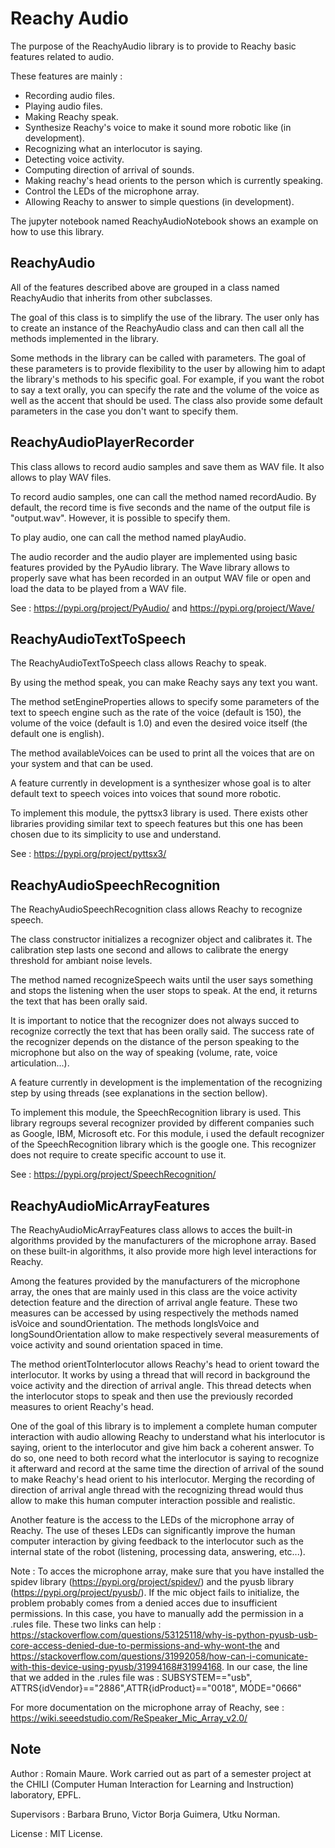 # Reachy Audio

The purpose of the ReachyAudio library is to provide to Reachy basic features 
related to audio.

These features are mainly : 
- Recording audio files.
- Playing audio files.
- Making Reachy speak.
- Synthesize Reachy's voice to make it sound more robotic like (in development).
- Recognizing what an interlocutor is saying.
- Detecting voice activity.
- Computing direction of arrival of sounds.
- Making reachy's head orients to the person which is currently speaking.
- Control the LEDs of the microphone array.
- Allowing Reachy to answer to simple questions (in development).

The jupyter notebook named ReachyAudioNotebook shows an example on how to use this library.


## ReachyAudio

All of the features described above are grouped in a class named ReachyAudio
that inherits from other subclasses.

The goal of this class is to simplify the use of the library. The user only has 
to create an instance of the ReachyAudio class and can then call all the methods
implemented in the library.

Some methods in the library can be called with parameters. The goal of these 
parameters is to provide flexibility to the user by allowing him to adapt the 
library's methods to his specific goal.
For example, if you want the robot to say a text orally, you can specify the
rate and the volume of the voice as well as the accent that should be used.
The class also provide some default parameters in the case you don't want to 
specify them.


## ReachyAudioPlayerRecorder

This class allows to record audio samples and save them as WAV file. It also allows to play WAV files.

To record audio samples, one can call the method named recordAudio. By default, the record time is five seconds and the name of the output file is "output.wav". However, it is possible to specify them.

To play audio, one can call the method named playAudio.

The audio recorder and the audio player are implemented using basic features provided by the PyAudio library.
The Wave library allows to properly save what has been recorded in an output WAV file or open and load the data to be played from a WAV file.

See : https://pypi.org/project/PyAudio/ and https://pypi.org/project/Wave/


## ReachyAudioTextToSpeech

The ReachyAudioTextToSpeech class allows Reachy to speak.

By using the method speak, you can make Reachy says any text you want.

The method setEngineProperties allows to specify some parameters of the text to speech engine such as the rate of the voice (default is 150), the volume of the voice (default is 1.0) and even the desired voice itself (the default one is english).

The method availableVoices can be used to print all the voices that are on your system and that can be used.

A feature currently in development is a synthesizer whose goal is to alter default text to speech voices into voices that sound more robotic.

To implement this module, the pyttsx3 library is used. There exists other libraries providing similar text to speech features but this one has been chosen due to its simplicity to use and understand.

See : https://pypi.org/project/pyttsx3/


## ReachyAudioSpeechRecognition

The ReachyAudioSpeechRecognition class allows Reachy to recognize speech.

The class constructor initializes a recognizer object and calibrates it. The calibration step lasts one second and allows to calibrate the energy threshold for ambiant noise levels. 

The method named recognizeSpeech waits until the user says something and stops the listening when the user stops to speak. At the end, it returns the text that has been orally said. 

It is important to notice that the recognizer does not always succed to recognize correctly the text that has been orally said. The success rate of the recognizer depends on the distance of the person speaking to the microphone but also on the way of speaking (volume, rate, voice articulation...).

A feature currently in development is the implementation of the recognizing step by using threads (see explanations in the section bellow).

To implement this module, the SpeechRecognition library is used. This library regroups several recognizer provided by different companies such as Google, IBM, Microsoft etc. For this module, i used the default recognizer of the SpeechRecognition library which is the google one. This recognizer does not require to create specific account to use it.

See : https://pypi.org/project/SpeechRecognition/


## ReachyAudioMicArrayFeatures

The ReachyAudioMicArrayFeatures class allows to acces the built-in algorithms provided by the manufacturers of the microphone array. Based on these built-in algorithms, it also provide more high level interactions for Reachy.

Among the features provided by the manufacturers of the microphone array, the ones that are mainly used in this class are the voice activity detection feature and the direction of arrival angle feature.
These two measures can be accessed by using respectively the methods named isVoice and soundOrientation.
The methods longIsVoice and longSoundOrientation allow to make respectively several measurements of voice activity and sound orientation spaced in time.

The method orientToInterlocutor allows Reachy's head to orient toward the interlocutor. It works by using a thread that will record in background the voice activity and the direction of arrival angle. This thread detects when the interlocutor stops to speak and then use the previously recorded measures to orient Reachy's head.

One of the goal of this library is to implement a complete human computer interaction with audio allowing Reachy to understand what his interlocutor is saying, orient to the interlocutor and give him back a coherent answer. To do so, one need to both record what the interlocutor is saying to recognize it afterward and record at the same time the direction of arrival of the sound to make Reachy's head orient to his interlocutor. Merging the recording of direction of arrival angle thread with the recognizing thread would thus allow to make this human computer interaction possible and realistic.

Another feature is the access to the LEDs of the microphone array of Reachy. The use of theses LEDs can significantly improve the human computer interaction by giving feedback to the interlocutor such as the internal state of the robot (listening, processing data, answering, etc...).

Note : To acces the microphone array, make sure that you have installed the spidev library (https://pypi.org/project/spidev/) and the pyusb library (https://pypi.org/project/pyusb/). If the mic object fails to initialize, the problem probably comes from a denied acces due to insufficient permissions. In this case, you have to manually add the permission in a .rules file. These two links can help : https://stackoverflow.com/questions/53125118/why-is-python-pyusb-usb-core-access-denied-due-to-permissions-and-why-wont-the and https://stackoverflow.com/questions/31992058/how-can-i-comunicate-with-this-device-using-pyusb/31994168#31994168.
In our case, the line that we added in the .rules file was : SUBSYSTEM=="usb", ATTRS{idVendor}=="2886",ATTR{idProduct}=="0018", MODE="0666"

For more documentation on the microphone array of Reachy, see : https://wiki.seeedstudio.com/ReSpeaker_Mic_Array_v2.0/


## Note

Author : Romain Maure. Work carried out as part of a semester project at the CHILI (Computer Human Interaction for Learning and Instruction) laboratory, EPFL.

Supervisors : Barbara Bruno, Victor Borja Guimera, Utku Norman.

License : MIT License.